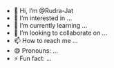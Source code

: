 - 👋 Hi, I’m @Rudra-Jat
- 👀 I’m interested in ...
- 🌱 I’m currently learning ...
- 💞️ I’m looking to collaborate on ...
- 📫 How to reach me ...
- 😄 Pronouns: ...
- ⚡ Fun fact: ...

<!---
Rudra-Jat/Rudra-Jat is a ✨ special ✨ repository because its `README.md` (this file) appears on your GitHub profile.
You can click the Preview link to take a look at your changes.
--->
